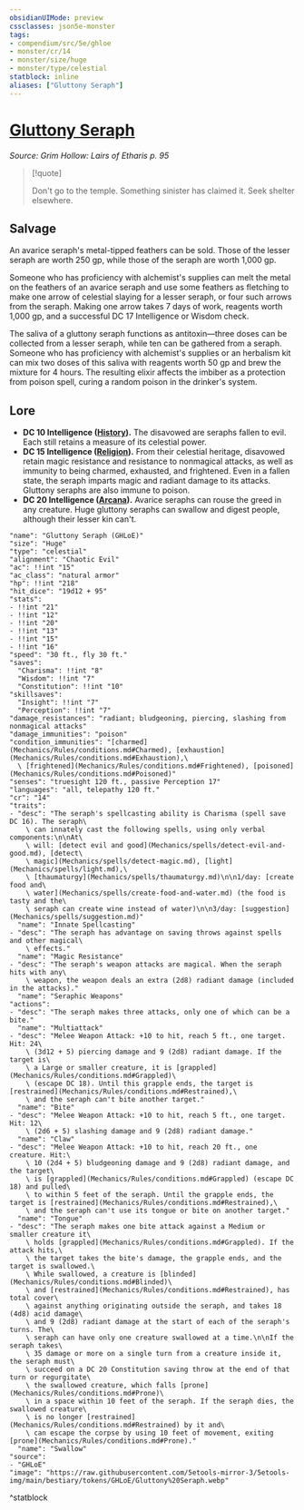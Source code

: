 ```yaml
---
obsidianUIMode: preview
cssclasses: json5e-monster
tags:
- compendium/src/5e/ghloe
- monster/cr/14
- monster/size/huge
- monster/type/celestial
statblock: inline
aliases: ["Gluttony Seraph"]
---
```

# [Gluttony Seraph](Mechanics\bestiary\celestial/gluttony-seraph-ghloe.md)
*Source: Grim Hollow: Lairs of Etharis p. 95*  

> [!quote]  
> 
> Don't go to the temple. Something sinister has claimed it. Seek shelter elsewhere.

## Salvage

An avarice seraph's metal-tipped feathers can be sold. Those of the lesser seraph are worth 250 gp, while those of the seraph are worth 1,000 gp.

Someone who has proficiency with alchemist's supplies can melt the metal on the feathers of an avarice seraph and use some feathers as fletching to make one arrow of celestial slaying for a lesser seraph, or four such arrows from the seraph. Making one arrow takes 7 days of work, reagents worth 1,000 gp, and a successful DC 17 Intelligence or Wisdom check.

The saliva of a gluttony seraph functions as antitoxin—three doses can be collected from a lesser seraph, while ten can be gathered from a seraph. Someone who has proficiency with alchemist's supplies or an herbalism kit can mix two doses of this saliva with reagents worth 50 gp and brew the mixture for 4 hours. The resulting elixir affects the imbiber as a protection from poison spell, curing a random poison in the drinker's system.

## Lore

- **DC 10 Intelligence ([History](Mechanics/Rules/skills.md#History)).** The disavowed are seraphs fallen to evil. Each still retains a measure of its celestial power.  
- **DC 15 Intelligence ([Religion](Mechanics/Rules/skills.md#Religion)).** From their celestial heritage, disavowed retain magic resistance and resistance to nonmagical attacks, as well as immunity to being charmed, exhausted, and frightened. Even in a fallen state, the seraph imparts magic and radiant damage to its attacks. Gluttony seraphs are also immune to poison.  
- **DC 20 Intelligence ([Arcana](Mechanics/Rules/skills.md#Arcana)).** Avarice seraphs can rouse the greed in any creature. Huge gluttony seraphs can swallow and digest people, although their lesser kin can't.  

```statblock
"name": "Gluttony Seraph (GHLoE)"
"size": "Huge"
"type": "celestial"
"alignment": "Chaotic Evil"
"ac": !!int "15"
"ac_class": "natural armor"
"hp": !!int "218"
"hit_dice": "19d12 + 95"
"stats":
- !!int "21"
- !!int "12"
- !!int "20"
- !!int "13"
- !!int "15"
- !!int "16"
"speed": "30 ft., fly 30 ft."
"saves":
  "Charisma": !!int "8"
  "Wisdom": !!int "7"
  "Constitution": !!int "10"
"skillsaves":
  "Insight": !!int "7"
  "Perception": !!int "7"
"damage_resistances": "radiant; bludgeoning, piercing, slashing from nonmagical attacks"
"damage_immunities": "poison"
"condition_immunities": "[charmed](Mechanics/Rules/conditions.md#Charmed), [exhaustion](Mechanics/Rules/conditions.md#Exhaustion),\
  \ [frightened](Mechanics/Rules/conditions.md#Frightened), [poisoned](Mechanics/Rules/conditions.md#Poisoned)"
"senses": "truesight 120 ft., passive Perception 17"
"languages": "all, telepathy 120 ft."
"cr": "14"
"traits":
- "desc": "The seraph's spellcasting ability is Charisma (spell save DC 16). The seraph\
    \ can innately cast the following spells, using only verbal components:\n\nAt\
    \ will: [detect evil and good](Mechanics/spells/detect-evil-and-good.md), [detect\
    \ magic](Mechanics/spells/detect-magic.md), [light](Mechanics/spells/light.md),\
    \ [thaumaturgy](Mechanics/spells/thaumaturgy.md)\n\n1/day: [create food and\
    \ water](Mechanics/spells/create-food-and-water.md) (the food is tasty and the\
    \ seraph can create wine instead of water)\n\n3/day: [suggestion](Mechanics/spells/suggestion.md)"
  "name": "Innate Spellcasting"
- "desc": "The seraph has advantage on saving throws against spells and other magical\
    \ effects."
  "name": "Magic Resistance"
- "desc": "The seraph's weapon attacks are magical. When the seraph hits with any\
    \ weapon, the weapon deals an extra (2d8) radiant damage (included in the attacks)."
  "name": "Seraphic Weapons"
"actions":
- "desc": "The seraph makes three attacks, only one of which can be a bite."
  "name": "Multiattack"
- "desc": "Melee Weapon Attack: +10 to hit, reach 5 ft., one target. Hit: 24\
    \ (3d12 + 5) piercing damage and 9 (2d8) radiant damage. If the target is\
    \ a Large or smaller creature, it is [grappled](Mechanics/Rules/conditions.md#Grappled)\
    \ (escape DC 18). Until this grapple ends, the target is [restrained](Mechanics/Rules/conditions.md#Restrained),\
    \ and the seraph can't bite another target."
  "name": "Bite"
- "desc": "Melee Weapon Attack: +10 to hit, reach 5 ft., one target. Hit: 12\
    \ (2d6 + 5) slashing damage and 9 (2d8) radiant damage."
  "name": "Claw"
- "desc": "Melee Weapon Attack: +10 to hit, reach 20 ft., one creature. Hit:\
    \ 10 (2d4 + 5) bludgeoning damage and 9 (2d8) radiant damage, and the target\
    \ is [grappled](Mechanics/Rules/conditions.md#Grappled) (escape DC 18) and pulled\
    \ to within 5 feet of the seraph. Until the grapple ends, the target is [restrained](Mechanics/Rules/conditions.md#Restrained),\
    \ and the seraph can't use its tongue or bite on another target."
  "name": "Tongue"
- "desc": "The seraph makes one bite attack against a Medium or smaller creature it\
    \ holds [grappled](Mechanics/Rules/conditions.md#Grappled). If the attack hits,\
    \ the target takes the bite's damage, the grapple ends, and the target is swallowed.\
    \ While swallowed, a creature is [blinded](Mechanics/Rules/conditions.md#Blinded)\
    \ and [restrained](Mechanics/Rules/conditions.md#Restrained), has total cover\
    \ against anything originating outside the seraph, and takes 18 (4d8) acid damage\
    \ and 9 (2d8) radiant damage at the start of each of the seraph's turns. The\
    \ seraph can have only one creature swallowed at a time.\n\nIf the seraph takes\
    \ 35 damage or more on a single turn from a creature inside it, the seraph must\
    \ succeed on a DC 20 Constitution saving throw at the end of that turn or regurgitate\
    \ the swallowed creature, which falls [prone](Mechanics/Rules/conditions.md#Prone)\
    \ in a space within 10 feet of the seraph. If the seraph dies, the swallowed creature\
    \ is no longer [restrained](Mechanics/Rules/conditions.md#Restrained) by it and\
    \ can escape the corpse by using 10 feet of movement, exiting [prone](Mechanics/Rules/conditions.md#Prone)."
  "name": "Swallow"
"source":
- "GHLoE"
"image": "https://raw.githubusercontent.com/5etools-mirror-3/5etools-img/main/bestiary/tokens/GHLoE/Gluttony%20Seraph.webp"
```
^statblock